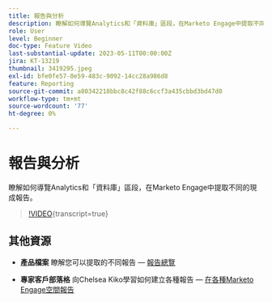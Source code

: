 ```yaml
---
title: 報告與分析
description: 瞭解如何導覽Analytics和「資料庫」區段，在Marketo Engage中提取不同的現成報告。
role: User
level: Beginner
doc-type: Feature Video
last-substantial-update: 2023-05-11T00:00:00Z
jira: KT-13219
thumbnail: 3419295.jpeg
exl-id: bfe0fe57-0e59-483c-9092-14cc28a986d8
feature: Reporting
source-git-commit: a80342218bbc8c42f88c6ccf3a435cbbd3bd47d0
workflow-type: tm+mt
source-wordcount: '77'
ht-degree: 0%

---
```


# 報告與分析

瞭解如何導覽Analytics和「資料庫」區段，在Marketo Engage中提取不同的現成報告。

>[!VIDEO](https://video.tv.adobe.com/v/3419295/?learn=on){transcript=true}

## 其他資源

* **產品檔案**
瞭解您可以提取的不同報告 — [報告總覽](https://experienceleague.adobe.com/docs/marketo/using/product-docs/reporting/reporting-overview.html?lang=en&amp;sdid=M7K4SLTS&amp;mv=email&amp;mv2=instreml)

* **專家客戶部落格**
向Chelsea Kiko學習如何建立各種報告 — [在各種Marketo Engage空間報告](https://nation.marketo.com/t5/product-blogs/how-marketo-champion-chelsea-kiko-reports-in-various-marketo/ba-p/242627)
